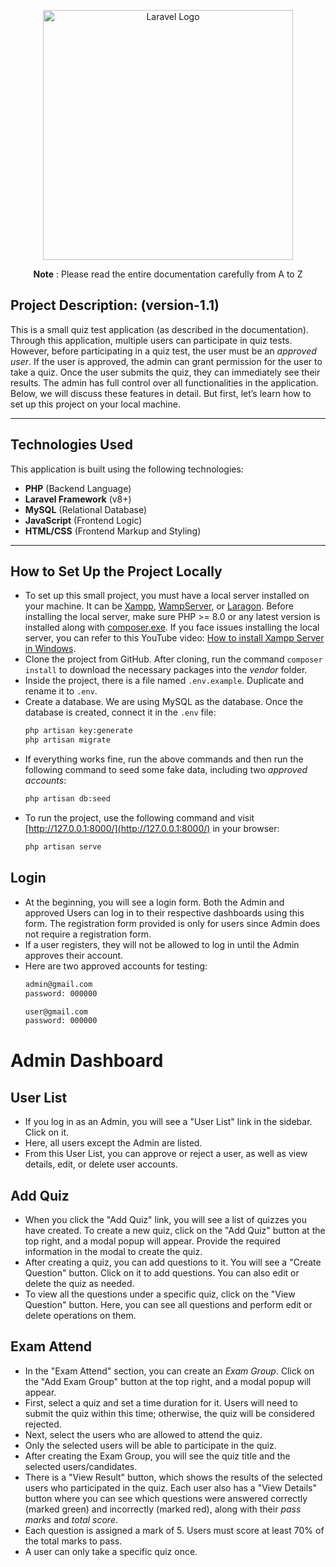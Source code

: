 <p align="center"><img src="https://quiz.konfhub.com/assets/logo-dark-ad176dfd.svg" width="400" alt="Laravel Logo"></p>

<p align="center"><b>Note</b> : Please read the entire documentation carefully from A to Z</p>

## Project Description: (version-1.1)

This is a small quiz test application (as described in the documentation). Through this application, multiple users can participate in quiz tests. However, before participating in a quiz test, the user must be an *approved user*. If the user is approved, the admin can grant permission for the user to take a quiz. Once the user submits the quiz, they can immediately see their results. The admin has full control over all functionalities in the application. Below, we will discuss these features in detail. But first, let’s learn how to set up this project on your local machine.

---

## Technologies Used

This application is built using the following technologies:

- **PHP** (Backend Language)
- **Laravel Framework** (v8+)
- **MySQL** (Relational Database)
- **JavaScript** (Frontend Logic)
- **HTML/CSS** (Frontend Markup and Styling)

---

## How to Set Up the Project Locally

- To set up this small project, you must have a local server installed on your machine. It can be [Xampp](https://www.apachefriends.org/), [WampServer](https://www.wampserver.com/en/download-wampserver-64bits/), or [Laragon](https://laragon.org/). Before installing the local server, make sure PHP >= 8.0 or any latest version is installed along with [composer.exe](https://getcomposer.org/download/). If you face issues installing the local server, you can refer to this YouTube video: [How to install Xampp Server in Windows](https://youtu.be/FG_tpCCFwOQ).
- Clone the project from GitHub. After cloning, run the command `composer install` to download the necessary packages into the *vendor* folder.
- Inside the project, there is a file named `.env.example`. Duplicate and rename it to `.env`.
- Create a database. We are using MySQL as the database. Once the database is created, connect it in the `.env` file:
    ```bash
    php artisan key:generate
    php artisan migrate
    ```
- If everything works fine, run the above commands and then run the following command to seed some fake data, including two *approved accounts*:
    ```bash
    php artisan db:seed
    ```
- To run the project, use the following command and visit [http://127.0.0.1:8000/](http://127.0.0.1:8000/) in your browser:
    ```bash
    php artisan serve
    ```

## Login

- At the beginning, you will see a login form. Both the Admin and approved Users can log in to their respective dashboards using this form. The registration form provided is only for users since Admin does not require a registration form.
- If a user registers, they will not be allowed to log in until the Admin approves their account.
- Here are two approved accounts for testing:
    ```bash
    admin@gmail.com
    password: 000000

    user@gmail.com
    password: 000000
    ```

# Admin Dashboard

## User List

- If you log in as an Admin, you will see a "User List" link in the sidebar. Click on it.
- Here, all users except the Admin are listed.
- From this User List, you can approve or reject a user, as well as view details, edit, or delete user accounts.

## Add Quiz

- When you click the "Add Quiz" link, you will see a list of quizzes you have created. To create a new quiz, click on the "Add Quiz" button at the top right, and a modal popup will appear. Provide the required information in the modal to create the quiz.
- After creating a quiz, you can add questions to it. You will see a "Create Question" button. Click on it to add questions. You can also edit or delete the quiz as needed.
- To view all the questions under a specific quiz, click on the "View Question" button. Here, you can see all questions and perform edit or delete operations on them.

## Exam Attend

- In the "Exam Attend" section, you can create an *Exam Group*. Click on the "Add Exam Group" button at the top right, and a modal popup will appear.
- First, select a quiz and set a time duration for it. Users will need to submit the quiz within this time; otherwise, the quiz will be considered rejected.
- Next, select the users who are allowed to attend the quiz.
- Only the selected users will be able to participate in the quiz.
- After creating the Exam Group, you will see the quiz title and the selected users/candidates.
- There is a "View Result" button, which shows the results of the selected users who participated in the quiz. Each user also has a "View Details" button where you can see which questions were answered correctly (marked green) and incorrectly (marked red), along with their *pass marks* and *total score*.
- Each question is assigned a mark of 5. Users must score at least 70% of the total marks to pass.
- A user can only take a specific quiz once.
